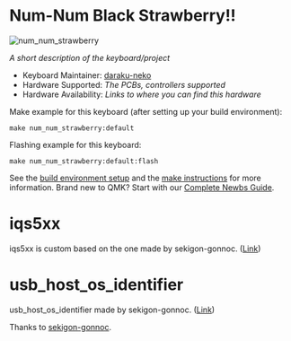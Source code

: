# Num-Num Black Strawberry!!

![num_num_strawberry](https://user-images.githubusercontent.com/5214078/188372067-4de8309d-0663-4d52-98d0-5e9a5562305f.jpeg)

*A short description of the keyboard/project*

* Keyboard Maintainer: [daraku-neko](https://github.com/darakuneko)
* Hardware Supported: *The PCBs, controllers supported*
* Hardware Availability: *Links to where you can find this hardware*

Make example for this keyboard (after setting up your build environment):

    make num_num_strawberry:default

Flashing example for this keyboard:

    make num_num_strawberry:default:flash

See the [build environment setup](https://docs.qmk.fm/#/getting_started_build_tools) and the [make instructions](https://docs.qmk.fm/#/getting_started_make_guide) for more information. Brand new to QMK? Start with our [Complete Newbs Guide](https://docs.qmk.fm/#/newbs).

# iqs5xx

iqs5xx is custom based on the one made by sekigon-gonnoc. ([Link](https://github.com/sekigon-gonnoc/qmk_firmware))

# usb_host_os_identifier

usb_host_os_identifier made by sekigon-gonnoc. ([Link](https://github.com/sekigon-gonnoc/qmk_firmware/tree/identify-host-os))

Thanks to [sekigon-gonnoc](https://github.com/sekigon-gonnoc).
